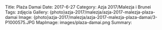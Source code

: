 Title: Plaża Damai
Date: 2017-6-27
Category: Azja 2017/Malezja i Brunei
Tags: zdjęcia
Gallery: {photo}azja-2017/malezja/azja-2017-malezja-plaza-damai
Image: {photo}azja-2017/malezja/azja-2017-malezja-plaza-damai/3-P1000575.JPG
MapImage: images/plaza-damai.png
Summary:
